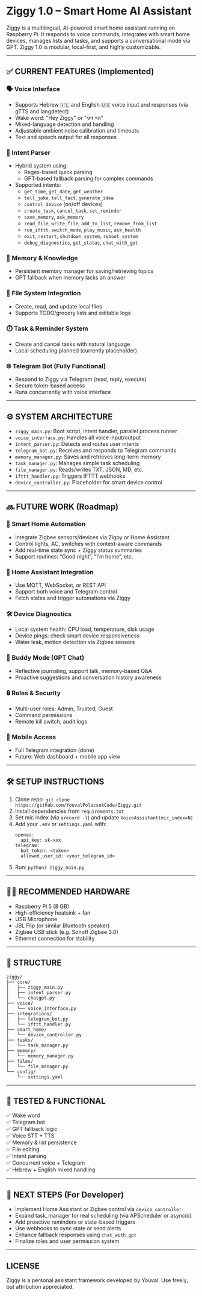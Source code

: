 # Ziggy 1.0 – Smart Home AI Assistant

Ziggy is a multilingual, AI-powered smart home assistant running on Raspberry Pi. It responds to voice commands, integrates with smart home devices, manages lists and tasks, and supports a conversational mode via GPT. Ziggy 1.0 is modular, local-first, and highly customizable.

---

## ✅ CURRENT FEATURES (Implemented)

### 🗣️ Voice Interface
- Supports Hebrew 🇮🇱 and English 🇺🇸 voice input and responses (via gTTS and langdetect)
- Wake word: "Hey Ziggy" or "היי זיגי"
- Mixed-language detection and handling
- Adjustable ambient noise calibration and timeouts
- Text and speech output for all responses

### 🤖 Intent Parser
- Hybrid system using:
  - Regex-based quick parsing
  - GPT-based fallback parsing for complex commands
- Supported intents:
  - `get_time`, `get_date`, `get_weather`
  - `tell_joke`, `tell_fact`, `generate_idea`
  - `control_device` (on/off devices)
  - `create_task`, `cancel_task`, `set_reminder`
  - `save_memory`, `ask_memory`
  - `read_file`, `write_file`, `add_to_list`, `remove_from_list`
  - `run_ifttt`, `switch_mode`, `play_music`, `ask_health`
  - `exit`, `restart`, `shutdown_system`, `reboot_system`
  - `debug_diagnostics`, `get_status`, `chat_with_gpt`

### 🧠 Memory & Knowledge
- Persistent memory manager for saving/retrieving topics
- GPT fallback when memory lacks an answer

### 📝 File System Integration
- Create, read, and update local files
- Supports TODO/grocery lists and editable logs

### ⏱️ Task & Reminder System
- Create and cancel tasks with natural language
- Local scheduling planned (currently placeholder)

### 🌐 Telegram Bot (Fully Functional)
- Respond to Ziggy via Telegram (read, reply, execute)
- Secure token-based access
- Runs concurrently with voice interface

---

## ⚙️ SYSTEM ARCHITECTURE

- `ziggy_main.py`: Boot script, intent handler, parallel process runner
- `voice_interface.py`: Handles all voice input/output
- `intent_parser.py`: Detects and routes user intents
- `telegram_bot.py`: Receives and responds to Telegram commands
- `memory_manager.py`: Saves and retrieves long-term memory
- `task_manager.py`: Manages simple task scheduling
- `file_manager.py`: Reads/writes TXT, JSON, MD, etc.
- `ifttt_handler.py`: Triggers IFTTT webhooks
- `device_controller.py`: Placeholder for smart device control

---

## 🔜 FUTURE WORK (Roadmap)

### 🏡 Smart Home Automation
- Integrate Zigbee sensors/devices via Zigpy or Home Assistant
- Control lights, AC, switches with context-aware commands
- Add real-time state sync + Ziggy status summaries
- Support routines: “Good night”, “I’m home”, etc.

### 🔌 Home Assistant Integration
- Use MQTT, WebSocket, or REST API
- Support both voice and Telegram control
- Fetch states and trigger automations via Ziggy

### 🛠️ Device Diagnostics
- Local system health: CPU load, temperature, disk usage
- Device pings: check smart device responsiveness
- Water leak, motion detection via Zigbee sensors

### 🧠 Buddy Mode (GPT Chat)
- Reflective journaling, support talk, memory-based Q&A
- Proactive suggestions and conversation history awareness

### 🔒 Roles & Security
- Multi-user roles: Admin, Trusted, Guest
- Command permissions
- Remote kill switch, audit logs

### 📱 Mobile Access
- Full Telegram integration (done)
- Future: Web dashboard + mobile app view

---

## 🛠️ SETUP INSTRUCTIONS

1. Clone repo: `git clone https://github.com/YouvalPolacsekCode/Ziggy.git`
2. Install dependencies from `requirements.txt`
3. Set mic index (via `arecord -l`) and update `VoiceAssistant(mic_index=N)`
4. Add your `.env` or `settings.yaml` with:
   ```
   openai:
     api_key: sk-xxx
   telegram:
     bot_token: <token>
     allowed_user_id: <your_telegram_id>
   ```
5. Run: `python3 ziggy_main.py`

---

## 👨‍🔧 RECOMMENDED HARDWARE

- Raspberry Pi 5 (8 GB)
- High-efficiency heatsink + fan
- USB Microphone
- JBL Flip (or similar Bluetooth speaker)
- Zigbee USB stick (e.g. Sonoff Zigbee 3.0)
- Ethernet connection for stability

---

## 📂 STRUCTURE

```
ziggy/
├── core/
│   ├── ziggy_main.py
│   ├── intent_parser.py
│   └── chatgpt.py
├── voice/
│   └── voice_interface.py
├── integrations/
│   ├── telegram_bot.py
│   └── ifttt_handler.py
├── smart_home/
│   └── device_controller.py
├── tasks/
│   └── task_manager.py
├── memory/
│   └── memory_manager.py
├── files/
│   └── file_manager.py
└── config/
    └── settings.yaml
```

---

## 🧪 TESTED & FUNCTIONAL

✅ Wake word  
✅ Telegram bot  
✅ GPT fallback logic  
✅ Voice STT + TTS  
✅ Memory & list persistence  
✅ File editing  
✅ Intent parsing  
✅ Concurrent voice + Telegram  
✅ Hebrew + English mixed handling  

---

## 🧠 NEXT STEPS (For Developer)

- Implement Home Assistant or Zigbee control via `device_controller`
- Expand task_manager for real scheduling (via APScheduler or asyncio)
- Add proactive reminders or state-based triggers
- Use webhooks to sync state or send alerts
- Enhance fallback responses using `chat_with_gpt`
- Finalize roles and user permission system

---

## LICENSE

Ziggy is a personal assistant framework developed by Youval. Use freely, but attribution appreciated.
